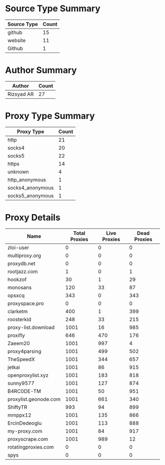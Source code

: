 # Source Type Summary

| Source Type | Count |
|-------------|-------|
| github | 15 |
| website | 11 |
| Github | 1 |


# Author Summary

| Author | Count |
|--------|-------|
| Rizsyad AR | 27 |


# Proxy Type Summary

| Proxy Type | Count |
|------------|-------|
| http | 21 |
| socks4 | 20 |
| socks5 | 22 |
| https | 14 |
| unknown | 4 |
| http_anonymous | 1 |
| socks4_anonymous | 1 |
| socks5_anonymous | 1 |


# Proxy Details

| Name | Total Proxies | Live Proxies | Dead Proxies |
|------|---------------|--------------|---------------|
| zloi-user | 0 | 0 | 0 |
| multiproxy.org | 0 | 0 | 0 |
| proxydb.net | 0 | 0 | 0 |
| rootjazz.com | 1 | 0 | 1 |
| hookzof | 30 | 1 | 29 |
| monosans | 120 | 33 | 87 |
| opsxcq | 343 | 0 | 343 |
| proxyspace.pro | 0 | 0 | 0 |
| clarketm | 400 | 1 | 399 |
| roosterkid | 248 | 33 | 215 |
| proxy-list.download | 1001 | 16 | 985 |
| proxifly | 646 | 470 | 176 |
| Zaeem20 | 1001 | 997 | 4 |
| proxy4parsing | 1001 | 499 | 502 |
| TheSpeedX | 1001 | 344 | 657 |
| jetkai | 1001 | 86 | 915 |
| openproxylist.xyz | 1001 | 183 | 818 |
| sunny9577 | 1001 | 127 | 874 |
| B4RC0DE-TM | 1001 | 50 | 951 |
| proxylist.geonode.com | 1001 | 661 | 340 |
| ShiftyTR | 993 | 94 | 899 |
| mmppx12 | 1001 | 135 | 866 |
| ErcinDedeoglu | 1001 | 113 | 888 |
| my-proxy.com | 1001 | 84 | 917 |
| proxyscrape.com | 1001 | 989 | 12 |
| rotatingproxies.com | 0 | 0 | 0 |
| spys | 0 | 0 | 0 |
